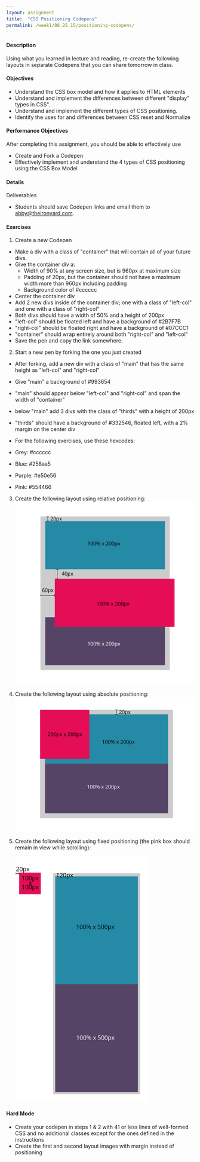 ```yaml
---
layout: assignment
title:  "CSS Positioning Codepens"
permalink: /week1/08.25.15/positioning-codepens/
---
```

#### Description
Using what you learned in lecture and reading, re-create the following layouts in separate Codepens that you can share tomorrow in class.

#### Objectives
- Understand the CSS box model and how it applies to HTML elements
- Understand and implement the differences between different "display" types in CSS".
- Understand and implement the different types of CSS positioning.
- Identify the uses for and differences between CSS reset and Normalize

#### Performance Objectives
After completing this assignment, you should be able to effectively use

- Create and Fork a Codepen
- Effectively implement and understand the 4 types of CSS positioning using the CSS Box Model

#### Details

Deliverables

- Students should save Codepen links and email them to abby@theironyard.com.

#### Exercises
1. Create a new Codepen
- Make a div with a class of "container" that will contain all of your future divs.
- Give the container div a:
    + Width of 90% at any screen size, but is 960px at maximum size
    + Padding of 20px, but the container should not have a maximum width more than 960px including padding
    + Background color of #cccccc
- Center the container div
- Add 2 new divs inside of the container div; one with a class of "left-col" and one with a class of "right-col"
- Both divs should have a width of 50% and a height of 200px
- "left-col" should be floated left and have a background of #2B7F7B
- "right-col" should be floated right and have a background of #07CCC1
- "container" should wrap entirely around both "right-col" and "left-col"
- Save the pen and copy the link somewhere.

2.  Start a new pen by forking the one you just created
- After forking, add a new div with a class of "main" that has the same height as "left-col" and "right-col"
- Give "main" a background of #993654
- "main" should appear below "left-col" and "right-col" and span the width of "container"
- below "main" add 3 divs with the class of "thirds" with a height of 200px
- "thirds" should have a background of #332546, floated left, with a 2% margin on the center div

-  For the following exercises, use these hexcodes:

- Grey: #cccccc
- Blue: #258aa5
- Purple: #e50e56
- Pink: #554466

3.  Create the following layout using relative positioning:
     ![Codepen Image 1](/images/relative.png)

4.  Create the following layout using absolute positioning:
     ![Codepen Image 2](/images/absolute.png)

5.  Create the following layout using fixed positioning (the pink box should remain in view while scrolling):

     ![Codepen Image 3](/images/fixed.png)

#### Hard Mode
- Create your codepen in steps 1 & 2 with 41 or less lines of well-formed CSS and no additional classes except for the ones defined in the instructions
- Create the first and second layout images with margin instead of positioning